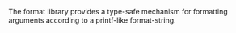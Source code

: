 The format library provides a type-safe mechanism for formatting arguments according to a printf-like format-string.

